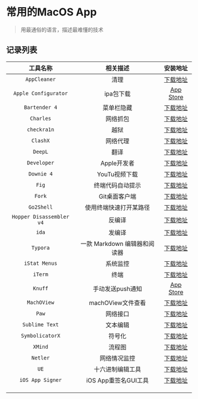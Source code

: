 # 常用的MacOS App

> 用最通俗的语言，描述最难懂的技术



## 记录列表

|         工具名称         |           相关描述           |                           安装地址                           |
| :----------------------: | :--------------------------: | :----------------------------------------------------------: |
|       `AppCleaner`       |             清理             |       [下载地址](https://freemacsoft.net/appcleaner/)        |
|   `Apple Configurator`   |          ipa包下载           | [App Store](https://apps.apple.com/us/app/apple-configurator/id1037126344?mt=12) |
|      `Bartender 4`       |          菜单栏隐藏          |      [下载地址](https://xclient.info/s/bartender.html)       |
|        `Charles`         |           网络抓包           |       [下载地址](https://xclient.info/s/charles.html)        |
|       `checkra1n`        |             越狱             |               [下载地址](https://checkra.in/)                |
|         `ClashX`         |           网络代理           |               [下载地址](https://checkra.in/)                |
|         `DeepL`          |             翻译             |               [下载地址](https://checkra.in/)                |
|       `Developer`        |         Apple开发者          |               [下载地址](https://checkra.in/)                |
|        `Downie 4`        |        YouTu视频下载         |               [下载地址](https://checkra.in/)                |
|          `Fig`           |       终端代码自动提示       |               [下载地址](https://checkra.in/)                |
|          `Fork`          |        Git桌面客户端         |              [下载地址](https://git-fork.com/)               |
|        `Go2Shell`        |    使用终端快速打开某路径    |          [下载地址](https://zipzapmac.com/go2shell)          |
| `Hopper Disassembler v4` |            反编译            |                         [下载地址]()                         |
|          `ida`           |            发编译            |                         [下载地址]()                         |
|         `Typora`         | 一款 Markdown 编辑器和阅读器 |   [下载地址](https://xclient.info/s/typora.html#versions)    |
|      `iStat Menus`       |           系统监控           | [下载地址](https://xclient.info/s/istat-menus-for-mac.html)  |
|         `iTerm`          |             终端             |               [下载地址](https://iterm2.com/)                |
|         `Knuff`          |       手动发送push通知       | [App Store](https://apps.apple.com/us/app/knuff/id993435856) |
|       `MachOView`        |      machOView文件查看       |               [下载地址](https://iterm2.com/)                |
|          `Paw`           |           网络接口           |                [下载地址](https://paw.cloud/)                |
|      `Sublime Text`      |           文本编辑           |     [下载地址](https://xclient.info/s/sublime-text.html)     |
|     `SymbolicatorX`      |            符号化            |     [下载地址](https://github.com/Yueoaix/SymbolicatorX)     |
|         `XMind`          |            流程图            |      [下载地址](https://xclient.info/s/xmind-zen.html)       |
|         `Netler`         |         网络情况监控         |        [下载地址](https://xclient.info/s/netler.html)        |
|           `UE`           |       十六进制编辑工具       |  [下载地址](https://xclient.info/s/ultraedit.html#versions)  |
|     `iOS App Signer`     |     iOS App重签名GUI工具     | [下载地址](https://github.com/DanTheMan827/ios-app-signer/releases) |
|                          |                              |                                                              |
|                          |                              |                                                              |
|                          |                              |                                                              |

